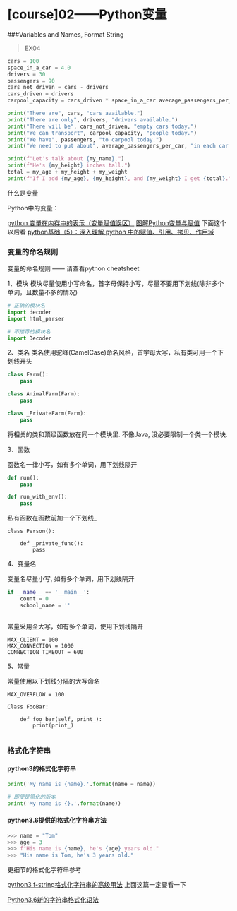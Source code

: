 # [course]02——Python变量

###Variables and Names, Format String

> EX04

```py
cars = 100 
space_in_a_car = 4.0 
drivers = 30 
passengers = 90 
cars_not_driven = cars - drivers 
cars_driven = drivers 
carpool_capacity = cars_driven * space_in_a_car average_passengers_per_car = passengers / cars_driven

print("There are", cars, "cars available.") 
print("There are only", drivers, "drivers available.") 
print("There will be", cars_not_driven, "empty cars today.") 
print("We can transport", carpool_capacity, "people today.") 
print("We have", passengers, "to carpool today.") 
print("We need to put about", average_passengers_per_car, "in each car.")

print(f"Let's talk about {my_name}.") 
print(f"He's {my_height} inches tall.")
total = my_age + my_height + my_weight 
print(f"If I add {my_age}, {my_height}, and {my_weight} I get {total}.")
```

什么是变量

Python中的变量：

[python 变量在内存中的表示（变量赋值误区）](https://blog.csdn.net/yj928674542/article/details/76269531)
[图解Python变量与赋值](https://foofish.net/python-variable.html)
下面这个以后看
[python基础（5）：深入理解 python 中的赋值、引用、拷贝、作用域](https://my.oschina.net/leejun2005/blog/145911)

### 变量的命名规则

变量的命名规则 —— 请查看python cheatsheet

1、模块
模块尽量使用小写命名，首字母保持小写，尽量不要用下划线(除非多个单词，且数量不多的情况)

```py
# 正确的模块名
import decoder
import html_parser

# 不推荐的模块名
import Decoder
```

2、类名
类名使用驼峰(CamelCase)命名风格，首字母大写，私有类可用一个下划线开头

```py
class Farm():
    pass

class AnimalFarm(Farm):
    pass

class _PrivateFarm(Farm):
    pass
```

将相关的类和顶级函数放在同一个模块里. 不像Java, 没必要限制一个类一个模块.

3、函数

函数名一律小写，如有多个单词，用下划线隔开

```py
def run():
    pass

def run_with_env():
    pass
```

私有函数在函数前加一个下划线_

```
class Person():

    def _private_func():
        pass
```

4、变量名

变量名尽量小写, 如有多个单词，用下划线隔开

```py
if __name__ == '__main__':
    count = 0
    school_name = ''
    
```
常量采用全大写，如有多个单词，使用下划线隔开

```
MAX_CLIENT = 100
MAX_CONNECTION = 1000
CONNECTION_TIMEOUT = 600
```


5、常量

常量使用以下划线分隔的大写命名

```
MAX_OVERFLOW = 100

Class FooBar:

    def foo_bar(self, print_):
        print(print_)
        
```

### 格式化字符串

#### python3的格式化字符串

```py
print('My name is {name}.'.format(name = name))

# 即便是简化的版本
print('My name is {}.'.format(name))
```

#### python3.6提供的格式化字符串方法

```py
>>> name = "Tom"
>>> age = 3
>>> f"His name is {name}, he's {age} years old."
>>> "His name is Tom, he's 3 years old."
```

更细节的格式化字符串参考

[python3 f-string格式化字符串的高级用法](https://mlln.cn/2018/05/19/python3%20f-string%E6%A0%BC%E5%BC%8F%E5%8C%96%E5%AD%97%E7%AC%A6%E4%B8%B2%E7%9A%84%E9%AB%98%E7%BA%A7%E7%94%A8%E6%B3%95/)
上面这篇一定要看一下

[Python3.6新的字符串格式化语法](https://imliyan.com/blogs/article/Python3.6%E6%96%B0%E7%9A%84%E5%AD%97%E7%AC%A6%E4%B8%B2%E6%A0%BC%E5%BC%8F%E5%8C%96%E8%AF%AD%E6%B3%95/)

